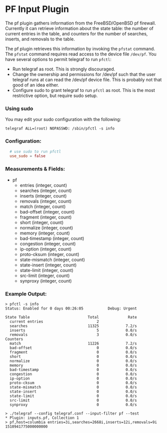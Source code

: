 # PF Input Plugin

The pf plugin gathers information from the FreeBSD/OpenBSD pf firewall. Currently it can retrieve information about the state table: the number of current entries in the table, and counters for the number of searches, inserts, and removals to the table.

The pf plugin retrieves this information by invoking the `pfstat` command. The `pfstat` command requires read access to the device file `/dev/pf`. You have several options to permit telegraf to run `pfctl`:

* Run telegraf as root. This is strongly discouraged.
* Change the ownership and permissions for /dev/pf such that the user telegraf runs at can read the /dev/pf device file. This is probably not that good of an idea either.
* Configure sudo to grant telegraf to run `pfctl` as root. This is the most restrictive option, but require sudo setup.

### Using sudo

You may edit your sudo configuration with the following:

```sudo
telegraf ALL=(root) NOPASSWD: /sbin/pfctl -s info
```

### Configuration:

```toml
  # use sudo to run pfctl
  use_sudo = false
```

### Measurements & Fields:


- pf
    - entries (integer, count)
    - searches (integer, count)
    - inserts (integer, count)
    - removals (integer, count)
    - match (integer, count)
    - bad-offset (integer, count)
    - fragment (integer, count)
    - short (integer, count)
    - normalize (integer, count)
    - memory (integer, count)
    - bad-timestamp (integer, count)
    - congestion (integer, count)
    - ip-option (integer, count)
    - proto-cksum (integer, count)
    - state-mismatch (integer, count)
    - state-insert (integer, count)
    - state-limit (integer, count)
    - src-limit (integer, count)
    - synproxy (integer, count)

### Example Output:

```
> pfctl -s info
Status: Enabled for 0 days 00:26:05           Debug: Urgent

State Table                          Total             Rate
  current entries                        2               
  searches                           11325            7.2/s
  inserts                                5            0.0/s
  removals                               3            0.0/s
Counters
  match                              11226            7.2/s
  bad-offset                             0            0.0/s
  fragment                               0            0.0/s
  short                                  0            0.0/s
  normalize                              0            0.0/s
  memory                                 0            0.0/s
  bad-timestamp                          0            0.0/s
  congestion                             0            0.0/s
  ip-option                              0            0.0/s
  proto-cksum                            0            0.0/s
  state-mismatch                         0            0.0/s
  state-insert                           0            0.0/s
  state-limit                            0            0.0/s
  src-limit                              0            0.0/s
  synproxy                               0            0.0/s
```

```
> ./telegraf --config telegraf.conf --input-filter pf --test
* Plugin: inputs.pf, Collection 1
> pf,host=columbia entries=3i,searches=2668i,inserts=12i,removals=9i 1510941775000000000
```
